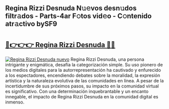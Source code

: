 ## Regina Rizzi Desnuda N𝚞𝚎vos desn𝚞dos filtr𝚊dos - Parts-4ar F𝚘tos vid𝚎o - C𝚘ntenido atr𝚊ctivo bySF9

# <h2><a href="http://mb4n73.tromn.icu/?c=Regina+Rizzi+Desnuda">🔗👉👉👉 Regina Rizzi Desnuda 🔗🔗</a></h2>

[![Regina Rizzi Desnuda nuevo](https://i.imgur.com/pEAQMta.gif)](http://mb4n73.tromn.icu/?c=Regina+Rizzi+Desnuda)
Regina Rizzi Desnuda, una persona intrigante y enigmática, desafía la categorización simple. Su uso pionero de los medios digitales para la autorrepresentación ha cautivado y enfurecido a los espectadores, encendiendo debates sobre la moralidad, la expresión artística y la naturaleza evolutiva de las comunidades en línea. A pesar de la incertidumbre de sus próximos pasos, su impacto en la comunidad virtual es significativo. Con una determinación inquebrantable y un encanto innegable, el impacto de Regina Rizzi Desnuda en la comunidad digital es inmenso.
